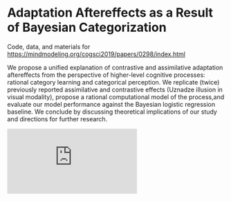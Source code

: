 # Adaptation Aftereffects as a Result of Bayesian Categorization

Code, data, and materials for https://mindmodeling.org/cogsci2019/papers/0298/index.html

We propose a unified explanation of contrastive and assimilative adaptation aftereffects from the perspective of higher-level cognitive processes: rational category learning and categorical perception. We replicate (twice) previously reported assimilative and contrastive effects (Uznadze illusion in visual modality), propose a rational computational model of the process,and evaluate our model performance against the Bayesian logistic regression baseline. We conclude by discussing theoretical implications of our study and directions for further research.

![alt text](https://github.com/blinodelka/Illusions_of_set/blob/master/CogSci_2019_poster%20(5).pdf)
